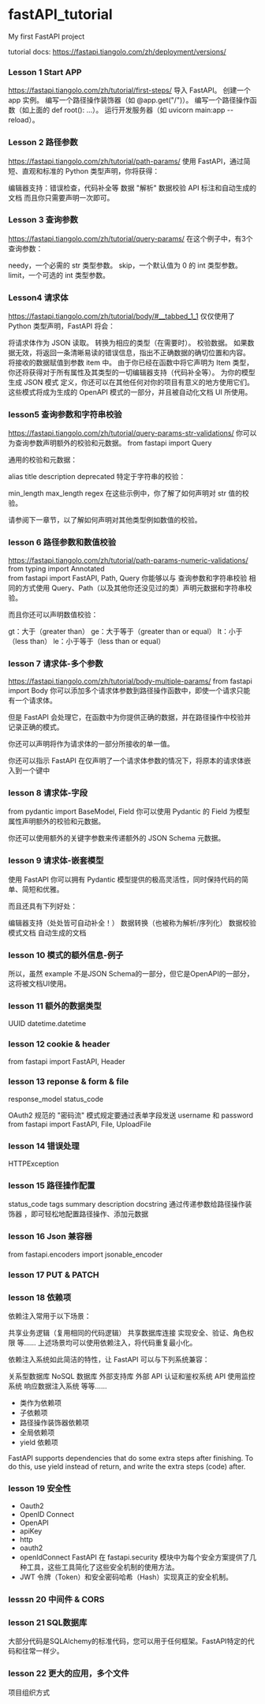 # fastAPI_tutorial
My first FastAPI project

tutorial docs: https://fastapi.tiangolo.com/zh/deployment/versions/

### Lesson 1 Start APP
https://fastapi.tiangolo.com/zh/tutorial/first-steps/
导入 FastAPI。
创建一个 app 实例。
编写一个路径操作装饰器（如 @app.get("/")）。
编写一个路径操作函数（如上面的 def root(): ...）。
运行开发服务器（如 uvicorn main:app --reload）。

### Lesson 2 路径参数
https://fastapi.tiangolo.com/zh/tutorial/path-params/
使用 FastAPI，通过简短、直观和标准的 Python 类型声明，你将获得：

编辑器支持：错误检查，代码补全等
数据 "解析"
数据校验
API 标注和自动生成的文档
而且你只需要声明一次即可。

### Lesson 3 查询参数
https://fastapi.tiangolo.com/zh/tutorial/query-params/
在这个例子中，有3个查询参数：

needy，一个必需的 str 类型参数。
skip，一个默认值为 0 的 int 类型参数。
limit，一个可选的 int 类型参数。

### Lesson4 请求体
https://fastapi.tiangolo.com/zh/tutorial/body/#__tabbed_1_1
仅仅使用了 Python 类型声明，FastAPI 将会：

将请求体作为 JSON 读取。
转换为相应的类型（在需要时）。
校验数据。
如果数据无效，将返回一条清晰易读的错误信息，指出不正确数据的确切位置和内容。
将接收的数据赋值到参数 item 中。
由于你已经在函数中将它声明为 Item 类型，你还将获得对于所有属性及其类型的一切编辑器支持（代码补全等）。
为你的模型生成 JSON 模式 定义，你还可以在其他任何对你的项目有意义的地方使用它们。
这些模式将成为生成的 OpenAPI 模式的一部分，并且被自动化文档 UI 所使用。

### lesson5  查询参数和字符串校验
https://fastapi.tiangolo.com/zh/tutorial/query-params-str-validations/
你可以为查询参数声明额外的校验和元数据。
from fastapi import  Query

通用的校验和元数据：

alias
title
description
deprecated
特定于字符串的校验：

min_length
max_length
regex
在这些示例中，你了解了如何声明对 str 值的校验。

请参阅下一章节，以了解如何声明对其他类型例如数值的校验。

### lesson 6 路径参数和数值校验
https://fastapi.tiangolo.com/zh/tutorial/path-params-numeric-validations/
from typing import Annotated    
from fastapi import FastAPI, Path, Query
你能够以与 查询参数和字符串校验 相同的方式使用 Query、Path（以及其他你还没见过的类）声明元数据和字符串校验。

而且你还可以声明数值校验：

gt：大于（greater than）
ge：大于等于（greater than or equal）
lt：小于（less than）
le：小于等于（less than or equal）

### lesson 7 请求体-多个参数
https://fastapi.tiangolo.com/zh/tutorial/body-multiple-params/
from fastapi import Body
你可以添加多个请求体参数到路径操作函数中，即使一个请求只能有一个请求体。

但是 FastAPI 会处理它，在函数中为你提供正确的数据，并在路径操作中校验并记录正确的模式。

你还可以声明将作为请求体的一部分所接收的单一值。

你还可以指示 FastAPI 在仅声明了一个请求体参数的情况下，将原本的请求体嵌入到一个键中

### lesson 8 请求体-字段
from pydantic import BaseModel, Field
你可以使用 Pydantic 的 Field 为模型属性声明额外的校验和元数据。

你还可以使用额外的关键字参数来传递额外的 JSON Schema 元数据。

### lesson 9 请求体-嵌套模型
使用 FastAPI 你可以拥有 Pydantic 模型提供的极高灵活性，同时保持代码的简单、简短和优雅。

而且还具有下列好处：

编辑器支持（处处皆可自动补全！）
数据转换（也被称为解析/序列化）
数据校验
模式文档
自动生成的文档

### lesson 10 模式的额外信息-例子
所以，虽然 example 不是JSON Schema的一部分，但它是OpenAPI的一部分，这将被文档UI使用。

### lesson 11 额外的数据类型
UUID datetime.datetime

### lesson 12 cookie & header
from fastapi import FastAPI, Header

### lesson 13 reponse & form & file
response_model
status_code

OAuth2 规范的 "密码流" 模式规定要通过表单字段发送 username 和 password
from fastapi import FastAPI, File, UploadFile

### lesson 14 错误处理
HTTPException

### lesson 15 路径操作配置
status_code tags summary description docstring
通过传递参数给路径操作装饰器 ，即可轻松地配置路径操作、添加元数据

### lesson 16 Json 兼容器
from fastapi.encoders import jsonable_encoder

### lesson 17 PUT & PATCH

### lesson 18 依赖项
依赖注入常用于以下场景：

共享业务逻辑（复用相同的代码逻辑）
共享数据库连接
实现安全、验证、角色权限
等……
上述场景均可以使用依赖注入，将代码重复最小化。

依赖注入系统如此简洁的特性，让 FastAPI 可以与下列系统兼容：

关系型数据库
NoSQL 数据库
外部支持库
外部 API
认证和鉴权系统
API 使用监控系统
响应数据注入系统
等等……

- 类作为依赖项
- 子依赖项
- 路径操作装饰器依赖项
- 全局依赖项
- yield 依赖项

FastAPI supports dependencies that do some extra steps after finishing.
To do this, use yield instead of return, and write the extra steps (code) after.

### lesson 19 安全性
- Oauth2
- OpenID Connect
- OpenAPI 
 - apiKey
 - http
 - oauth2
 - openIdConnect
FastAPI 在 fastapi.security 模块中为每个安全方案提供了几种工具，这些工具简化了这些安全机制的使用方法。
 -  JWT 令牌（Token）和安全密码哈希（Hash）实现真正的安全机制。

### lesssn 20 中间件 & CORS

### lesson 21 SQL数据库
大部分代码是SQLAlchemy的标准代码，您可以用于任何框架。FastAPI特定的代码和往常一样少。

### lesson 22 更大的应用，多个文件
项目组织方式 